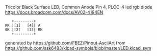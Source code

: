Tricolor Black Surface LED, Common Anode Pin 4, PLCC-4
led rgb diode
https://docs.broadcom.com/docs/AV02-4194EN


	   +---------+
	RK |[1]   [4]| A
	GK |[2]   [3]| BK
	   +---------+


generated by https://github.com/FBEZ/Pinout-AsciiArt from https://github.com/ask6483/kicad-symbols/blob/master/LED.kicad_sym